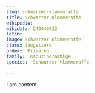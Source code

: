 ```yaml
---
slug: schwarzer-klammeraffe
title: Schwarzer Klammeraffe
wikipedia: 
wikidata: Q40446022
latin:
image: Schwarzer Klammeraffe
class: Säugetiere
order:  Primaten
family:  Kapuzinerartige
species:  Schwarzer Klammeraffe

---
```


I am content.

